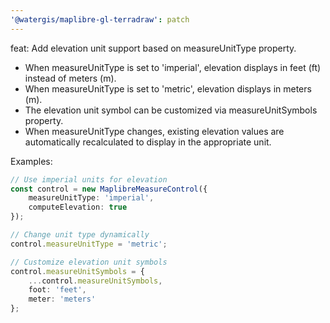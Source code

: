```yaml
---
'@watergis/maplibre-gl-terradraw': patch
---
```


feat: Add elevation unit support based on measureUnitType property.

- When measureUnitType is set to 'imperial', elevation displays in feet (ft) instead of meters (m).
- When measureUnitType is set to 'metric', elevation displays in meters (m).
- The elevation unit symbol can be customized via measureUnitSymbols property.
- When measureUnitType changes, existing elevation values are automatically recalculated to display in the appropriate unit.

Examples:

```typescript
// Use imperial units for elevation
const control = new MaplibreMeasureControl({
	measureUnitType: 'imperial',
	computeElevation: true
});

// Change unit type dynamically
control.measureUnitType = 'metric';

// Customize elevation unit symbols
control.measureUnitSymbols = {
	...control.measureUnitSymbols,
	foot: 'feet',
	meter: 'meters'
};
```
